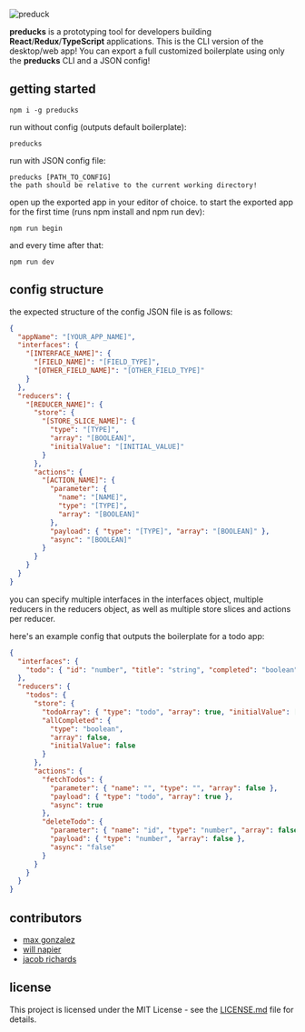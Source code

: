 ![preduck](https://raw.githubusercontent.com/palgorhythm/preducks-web/master/preducks-logo-text.svg?sanitize=true)

**preducks** is a prototyping tool for developers building **React**/**Redux**/**TypeScript** applications. This is the CLI version of the desktop/web app!
You can export a full customized boilerplate using only the **preducks** CLI and a JSON config!

## getting started

```
npm i -g preducks
```

run without config (outputs default boilerplate):

```
preducks
```

run with JSON config file:

```
preducks [PATH_TO_CONFIG]
the path should be relative to the current working directory!
```

open up the exported app in your editor of choice.
to start the exported app for the first time (runs npm install and npm run dev):

```
npm run begin
```

and every time after that:

```
npm run dev
```

## config structure

the expected structure of the config JSON file is as follows:

```JSON
{
  "appName": "[YOUR_APP_NAME]",
  "interfaces": {
    "[INTERFACE_NAME]": {
      "[FIELD_NAME]": "[FIELD_TYPE]",
      "[OTHER_FIELD_NAME]": "[OTHER_FIELD_TYPE]"
    }
  },
  "reducers": {
    "[REDUCER_NAME]": {
      "store": {
        "[STORE_SLICE_NAME]": {
          "type": "[TYPE]",
          "array": "[BOOLEAN]",
          "initialValue": "[INITIAL_VALUE]"
        }
      },
      "actions": {
        "[ACTION_NAME]": {
          "parameter": {
            "name": "[NAME]",
            "type": "[TYPE]",
            "array": "[BOOLEAN]"
          },
          "payload": { "type": "[TYPE]", "array": "[BOOLEAN]" },
          "async": "[BOOLEAN]"
        }
      }
    }
  }
}
```

you can specify multiple interfaces in the interfaces object, multiple reducers in the reducers object, as well as multiple store slices and actions per reducer.

here's an example config that outputs the boilerplate for a todo app:

```JSON
{
  "interfaces": {
    "todo": { "id": "number", "title": "string", "completed": "boolean" }
  },
  "reducers": {
    "todos": {
      "store": {
        "todoArray": { "type": "todo", "array": true, "initialValue": [] },
        "allCompleted": {
          "type": "boolean",
          "array": false,
          "initialValue": false
        }
      },
      "actions": {
        "fetchTodos": {
          "parameter": { "name": "", "type": "", "array": false },
          "payload": { "type": "todo", "array": true },
          "async": true
        },
        "deleteTodo": {
          "parameter": { "name": "id", "type": "number", "array": false },
          "payload": { "type": "number", "array": false },
          "async": "false"
        }
      }
    }
  }
}
```

## contributors

- [max gonzalez](https://github.com/maximiliangonzalez)
- [will napier](https://github.com/willnap)
- [jacob richards](https://github.com/palgorhythm)

## license

This project is licensed under the MIT License - see the [LICENSE.md](https://github.com/oslabs-beta/preducks/blob/development/LICENSE.md) file for details.
